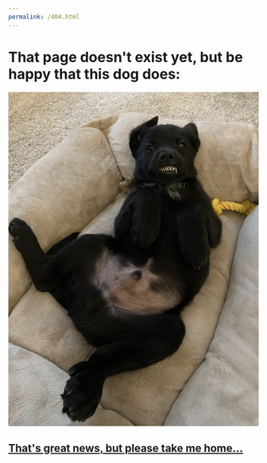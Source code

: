 ```yaml
---
permalink: /404.html
---
```

# That page doesn't exist yet, but be happy that this dog does:

![there should be a dog here](./404dog.jpg)

## [That's great news, but please take me home...](https://m-stig.github.io/)
